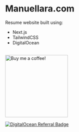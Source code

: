 # Manuellara.com

Resume website built using: 
- Next.js
- TailwindCSS
- DigitalOcean

<br />

<a target="_blank" href= "https://www.buymeacoffee.com/manuellara">
  <img
    src="https://upcdn.io/FW25akz6LiLRaZC5uR1Sj1z"
    alt="Buy me a coffee!"
    width="200">
</a>

[![DigitalOcean Referral Badge](https://web-platforms.sfo2.digitaloceanspaces.com/WWW/Badge%203.svg)](https://www.digitalocean.com/?refcode=530bd43c5b3e&utm_campaign=Referral_Invite&utm_medium=Referral_Program&utm_source=badge)